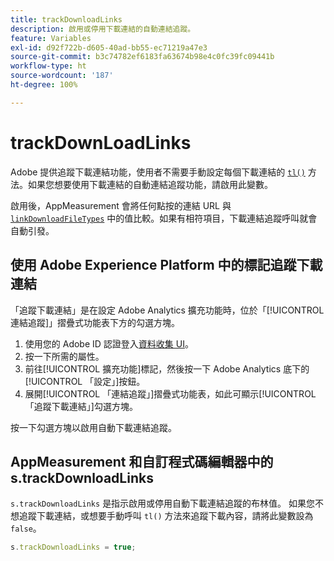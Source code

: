 ```yaml
---
title: trackDownloadLinks
description: 啟用或停用下載連結的自動連結追蹤。
feature: Variables
exl-id: d92f722b-d605-40ad-bb55-ec71219a47e3
source-git-commit: b3c74782ef6183fa63674b98e4c0fc39fc09441b
workflow-type: ht
source-wordcount: '187'
ht-degree: 100%

---
```


# trackDownLoadLinks

Adobe 提供追蹤下載連結功能，使用者不需要手動設定每個下載連結的 [`tl()`](../functions/tl-method.md) 方法。如果您想要使用下載連結的自動連結追蹤功能，請啟用此變數。

啟用後，AppMeasurement 會將任何點按的連結 URL 與 [`linkDownloadFileTypes`](linkdownloadfiletypes.md) 中的值比較。如果有相符項目，下載連結追蹤呼叫就會自動引發。

## 使用 Adobe Experience Platform 中的標記追蹤下載連結

「追蹤下載連結」是在設定 Adobe Analytics 擴充功能時，位於「[!UICONTROL 連結追蹤]」摺疊式功能表下方的勾選方塊。

1. 使用您的 Adobe ID 認證登入[資料收集 UI](https://experience.adobe.com/data-collection)。
2. 按一下所需的屬性。
3. 前往[!UICONTROL 擴充功能]標記，然後按一下 Adobe Analytics 底下的[!UICONTROL 「設定」]按鈕。
4. 展開[!UICONTROL 「連結追蹤」]摺疊式功能表，如此可顯示[!UICONTROL 「追蹤下載連結」]勾選方塊。

按一下勾選方塊以啟用自動下載連結追蹤。

## AppMeasurement 和自訂程式碼編輯器中的 s.trackDownloadLinks

`s.trackDownloadLinks` 是指示啟用或停用自動下載連結追蹤的布林值。 如果您不想追蹤下載連結，或想要手動呼叫 `tl()` 方法來追蹤下載內容，請將此變數設為 `false`。

```js
s.trackDownloadLinks = true;
```
